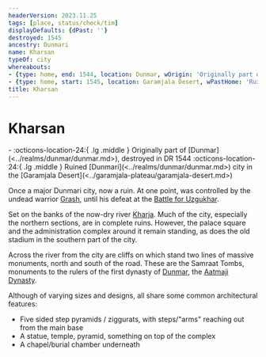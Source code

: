 ```yaml
---
headerVersion: 2023.11.25
tags: [place, status/check/tim]
displayDefaults: {dPast: ''}
destroyed: 1545
ancestry: Dunmari
name: Kharsan
typeOf: city
whereabouts:
- {type: home, end: 1544, location: Dunmar, wOrigin: 'Originally part of <origin:1><(, )endstatus> <(in )enddate>'}
- {type: home, start: 1545, location: Garamjala Desert, wPastHome: 'Ruined <ancestry> <typeOf> <home:2qr>'}
title: Kharsan
---
```

# Kharsan
<div class="grid cards ext-narrow-margin ext-one-column" markdown>
-  
   :octicons-location-24:{ .lg .middle } Originally part of [Dunmar](<../realms/dunmar/dunmar.md>), destroyed in DR 1544  
    :octicons-location-24:{ .lg .middle } Ruined [Dunmari](<../realms/dunmar/dunmar.md>) city in the [Garamjala Desert](<../garamjala-plateau/garamjala-desert.md>)  
</div>




Once a major Dunmari city, now a ruin. At one point, was controlled by the undead warrior [Grash](<../../../people/other-nonhumans/grash.md>), until his defeat at the [Battle for Uzgukhar](<../../../events/1700s/1749/battle-for-uzgukhar.md>). 

Set on the banks of the now-dry river [Kharja](<../../istaros-watershed/rivers/kharja.md>). Much of the city, especially the northern sections, are in complete ruins. However, the palace square and the administration complex around it remain standing, as does the old stadium in the southern part of the city. 

Across the river from the city are cliffs on which stand two lines of massive monuments, north and south of the road. These are the Samraat Tombs, monuments to the rulers of the first dynasty of [Dunmar](<../realms/dunmar/dunmar.md>), the [Aatmaji Dynasty](<../../../groups/dunmari-dynasties/aatmaji-dynasty.md>). 

Although of varying sizes and designs, all share some common architectural features:
-   Five sided step pyramids / ziggurats, with steps/"arms" reaching out from the main base
-   A statue, temple, pyramid, something on top of the complex
-   A chapel/burial chamber underneath






